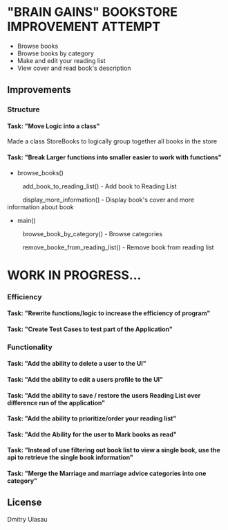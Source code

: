 # "BRAIN GAINS" BOOKSTORE IMPROVEMENT ATTEMPT

- Browse books
- Browse books by category
- Make and edit your reading list
- View cover and read book's description

## Improvements

### Structure

#### Task: "Move Logic into a class"

Made a class StoreBooks to logically group together all books in the store

#### Task: "Break Larger functions into smaller easier to work with functions"

- browse_books()

&nbsp;&nbsp;&nbsp;&nbsp;&nbsp;&nbsp;&nbsp;&nbsp; add_book_to_reading_list() - Add book to Reading List

&nbsp;&nbsp;&nbsp;&nbsp;&nbsp;&nbsp;&nbsp;&nbsp; display_more_information() - Display book's cover and more information about book

- main()

&nbsp;&nbsp;&nbsp;&nbsp;&nbsp;&nbsp;&nbsp;&nbsp; browse_book_by_category() - Browse categories

&nbsp;&nbsp;&nbsp;&nbsp;&nbsp;&nbsp;&nbsp;&nbsp; remove_booke_from_reading_list() - Remove book from reading list

# WORK IN PROGRESS...

### Efficiency

#### Task: "Rewrite functions/logic to increase the efficiency of program"

#### Task: "Create Test Cases to test part of the Application"

### Functionality

#### Task: "Add the ability to delete a user to the UI"

#### Task: "Add the ability to edit a users profile to the UI"

#### Task: "Add the ability to save / restore the users Reading List over difference run of the application"

#### Task: "Add the ability to prioritize/order your reading list"

#### Task: "Add the Ability for the user to Mark books as read"

#### Task: "Instead of use filtering out book list to view a single book, use the api to retrieve the single book information"

#### Task: "Merge the Marriage and marriage advice categories into one category"

## License

Dmitry Ulasau
